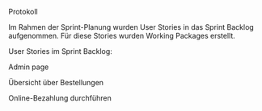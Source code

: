 Protokoll

Im Rahmen der Sprint-Planung wurden User Stories in das Sprint Backlog aufgenommen. Für diese Stories wurden Working Packages erstellt.

User Stories im Sprint Backlog:

Admin page

Übersicht über Bestellungen

Online-Bezahlung durchführen
